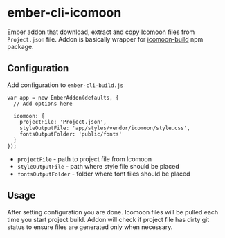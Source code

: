 # ember-cli-icomoon

Ember addon that download, extract and copy [Icomoon](https://icomoon.io) files from
`Project.json` file. Addon is basically wrapper for [icomoon-build](https://www.npmjs.com/package/icomoon-build) npm package.

## Configuration

Add configuration to `ember-cli-build.js`

```
var app = new EmberAddon(defaults, {
  // Add options here

  icomoon: {
    projectFile: 'Project.json',
    styleOutputFile: 'app/styles/vendor/icomoon/style.css',
    fontsOutputFolder: 'public/fonts'
  }
});
```

* `projectFile` - path to project file from Icomoon
* `styleOutputFile` - path where style file should be placed
* `fontsOutputFolder` - folder where font files should be placed

## Usage

After setting configuration you are done. Icomoon files will be
pulled each time you start project build. Addon will check if project
file has dirty git status to ensure files are generated only
when necessary.
